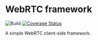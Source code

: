 # WebRTC framework

![Build](https://github.com/sergystepanov/webrtc-fw/workflows/build/badge.svg) [![Coverage Status](https://coveralls.io/repos/github/sergystepanov/webrtc-fw/badge.svg?branch=master)](https://coveralls.io/github/sergystepanov/webrtc-fw?branch=master)

A simple WebRTC client-side framework.
